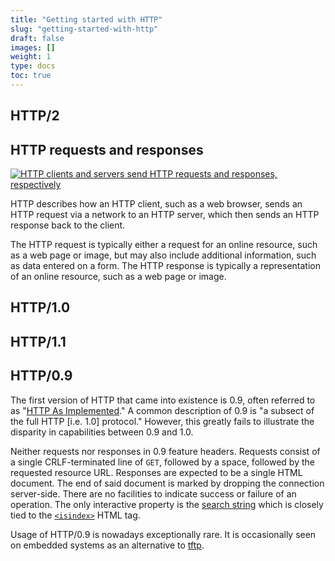 ```yaml
---
title: "Getting started with HTTP"
slug: "getting-started-with-http"
draft: false
images: []
weight: 1
type: docs
toc: true
---
```


## HTTP/2


## HTTP requests and responses
[![HTTP clients and servers send HTTP requests and responses, respectively][1]][1]

HTTP describes how an HTTP client, such as a web browser, sends an HTTP request via a network to an HTTP server, which then sends an HTTP response back to the client.

The HTTP request is typically either a request for an online resource, such as a web page or image, but may also include additional information, such as data entered on a form. The HTTP response is typically a representation of an online resource, such as a web page or image.

  [1]: http://i.stack.imgur.com/tLYrL.png

## HTTP/1.0


## HTTP/1.1


## HTTP/0.9
The first version of HTTP that came into existence is 0.9, often referred to as "[HTTP As Implemented](https://www.w3.org/Protocols/HTTP/AsImplemented.html)." A common description of 0.9 is "a subsect of the full HTTP [i.e. 1.0] protocol." However, this greatly fails to illustrate the disparity in capabilities between 0.9 and 1.0.

Neither requests nor responses in 0.9 feature headers. Requests consist of a single CRLF-terminated line of `GET`, followed by a space, followed by the requested resource URL. Responses are expected to be a single HTML document. The end of said document is marked by dropping the connection server-side. There are no facilities to indicate success or failure of an operation. The only interactive property is the [search string](https://www.w3.org/Addressing/Search.html) which is closely tied to the [`<isindex>`](https://www.w3.org/MarkUp/html-spec/html-spec_5.html#SEC5.2.3) HTML tag.

Usage of HTTP/0.9 is nowadays exceptionally rare. It is occasionally seen on embedded systems as an alternative to [tftp](http://stackoverflow.com/tags/tftp/info).

